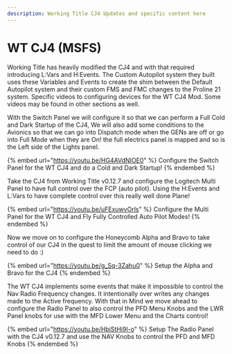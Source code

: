 ```yaml
---
description: Working Title CJ4 Updates and specific content here
---
```


# WT CJ4 (MSFS)

Working Title has heavily modified the CJ4 and with that required introducing L:Vars and H:Events.  The Custom Autopilot system they built uses these Variables and Events to create the shim between the Default Autopilot system and their custom FMS and FMC changes to the Proline 21 system.  Specific videos to configuring devices for the WT CJ4 Mod.  Some videos may be found in other sections as well. 

With the Switch Panel we will configure it so that we can perform a Full Cold and Dark Startup of the CJ4, We will also add some conditions to the Avionics so that we can go into Dispatch mode when the GENs are off or go into Full Mode when they are On!   the full electrics panel is mapped and so is the Left side of the Lights panel. 

{% embed url="https://youtu.be/HG4AVdNIOE0" %}
Configure the Switch Panel for the WT CJ4 and do a Cold and Dark Startup!
{% endembed %}

Take the CJ4 from Working Title v0.12.7 and configure the Logitech Multi Panel to have full control over the FCP (auto pilot).  Using the H:Events and L:Vars to have complete control over this really well done Plane!

{% embed url="https://youtu.be/uFExuwvOrls" %}
Configure the Multi Panel for the WT CJ4 and Fly Fully Controlled Auto Pilot Modes!
{% endembed %}

Now we move on to configure the Honeycomb Alpha and Bravo to take control of our CJ4 in the quest to limit the amount of mouse clicking we need to do :)

{% embed url="https://youtu.be/g_Sq-3Zahu0" %}
Setup the Alpha and Bravo for the CJ4
{% endembed %}

The WT CJ4 implements some events that make it impossible to control the Nav Radio Frequency changes.  It intentionally over writes any changes made to the Active frequency.  With that in Mind we move ahead to configure the Radio Panel to also control the PFD Menu Knobs and the LWR Panel knobs for use with the MFD Lower Menu and the Charts control! 

{% embed url="https://youtu.be/HbiStHi9l-o" %}
Setup The Radio Panel with the CJ4 v0.12.7 and use the NAV Knobs to control the PFD and MFD Knobs
{% endembed %}
